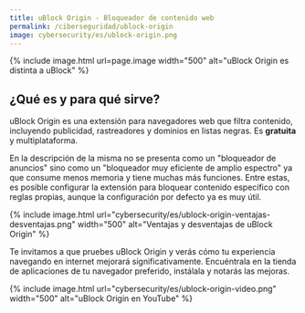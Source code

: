 ```yaml
---
title: uBlock Origin - Bloqueador de contenido web
permalink: /ciberseguridad/ublock-origin
image: cybersecurity/es/ublock-origin.png
---
```


{% include image.html url=page.image width="500" alt="uBlock Origin es distinta a uBlock" %}

## ¿Qué es y para qué sirve?

uBlock Origin es una extensión para navegadores web que filtra contenido, incluyendo publicidad, rastreadores y dominios en listas negras. Es **gratuita** y multiplataforma.

En la descripción de la misma no se presenta como un "bloqueador de anuncios" sino como un "bloqueador muy eficiente de amplio espectro" ya que consume menos memoria y tiene muchas más funciones. Entre estas, es posible configurar la extensión para bloquear contenido específico con reglas propias, aunque la configuración por defecto ya es muy útil.

{% include image.html url="cybersecurity/es/ublock-origin-ventajas-desventajas.png" width="500" alt="Ventajas y desventajas de uBlock Origin" %}

Te invitamos a que pruebes uBlock Origin y verás cómo tu experiencia navegando en internet mejorará significativamente. Encuéntrala en la tienda de aplicaciones de tu navegador preferido, instálala y notarás las mejoras.

{% include image.html url="cybersecurity/es/ublock-origin-video.png" width="500" alt="uBlock Origin en YouTube" %}